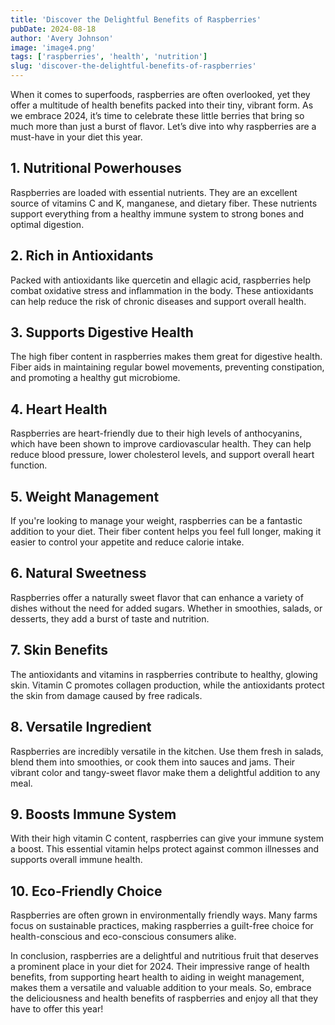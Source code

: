 ```yaml
---
title: 'Discover the Delightful Benefits of Raspberries'
pubDate: 2024-08-18
author: 'Avery Johnson'
image: 'image4.png'
tags: ['raspberries', 'health', 'nutrition']
slug: 'discover-the-delightful-benefits-of-raspberries'
---
```


When it comes to superfoods, raspberries are often overlooked, yet they offer a multitude of health benefits packed into their tiny, vibrant form. As we embrace 2024, it’s time to celebrate these little berries that bring so much more than just a burst of flavor. Let’s dive into why raspberries are a must-have in your diet this year.

## **1. Nutritional Powerhouses**

Raspberries are loaded with essential nutrients. They are an excellent source of vitamins C and K, manganese, and dietary fiber. These nutrients support everything from a healthy immune system to strong bones and optimal digestion.

## **2. Rich in Antioxidants**

Packed with antioxidants like quercetin and ellagic acid, raspberries help combat oxidative stress and inflammation in the body. These antioxidants can help reduce the risk of chronic diseases and support overall health.

## **3. Supports Digestive Health**

The high fiber content in raspberries makes them great for digestive health. Fiber aids in maintaining regular bowel movements, preventing constipation, and promoting a healthy gut microbiome.

## **4. Heart Health**

Raspberries are heart-friendly due to their high levels of anthocyanins, which have been shown to improve cardiovascular health. They can help reduce blood pressure, lower cholesterol levels, and support overall heart function.

## **5. Weight Management**

If you're looking to manage your weight, raspberries can be a fantastic addition to your diet. Their fiber content helps you feel full longer, making it easier to control your appetite and reduce calorie intake.

## **6. Natural Sweetness**

Raspberries offer a naturally sweet flavor that can enhance a variety of dishes without the need for added sugars. Whether in smoothies, salads, or desserts, they add a burst of taste and nutrition.

## **7. Skin Benefits**

The antioxidants and vitamins in raspberries contribute to healthy, glowing skin. Vitamin C promotes collagen production, while the antioxidants protect the skin from damage caused by free radicals.

## **8. Versatile Ingredient**

Raspberries are incredibly versatile in the kitchen. Use them fresh in salads, blend them into smoothies, or cook them into sauces and jams. Their vibrant color and tangy-sweet flavor make them a delightful addition to any meal.

## **9. Boosts Immune System**

With their high vitamin C content, raspberries can give your immune system a boost. This essential vitamin helps protect against common illnesses and supports overall immune health.

## **10. Eco-Friendly Choice**

Raspberries are often grown in environmentally friendly ways. Many farms focus on sustainable practices, making raspberries a guilt-free choice for health-conscious and eco-conscious consumers alike.

In conclusion, raspberries are a delightful and nutritious fruit that deserves a prominent place in your diet for 2024. Their impressive range of health benefits, from supporting heart health to aiding in weight management, makes them a versatile and valuable addition to your meals. So, embrace the deliciousness and health benefits of raspberries and enjoy all that they have to offer this year!

